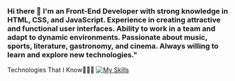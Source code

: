 ### Hi there 👋 I'm an Front-End Developer with strong knowledge in HTML, CSS, and JavaScript. Experience in creating attractive and functional user interfaces. Ability to work in a team and adapt to dynamic environments. Passionate about music, sports, literature, gastronomy, and cinema. Always willing to learn and explore new technologies."



   
Technologies That I Know👨🏻‍💻
[![My Skills](https://skillicons.dev/icons?i=figma,miro,vscode,html,css,bootstrap,js,react,git,github,discord)](https://skillicons.dev)

